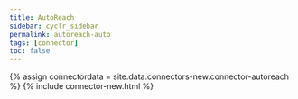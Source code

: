 ```yaml
---
title: AutoReach
sidebar: cyclr_sidebar
permalink: autoreach-auto
tags: [connector]
toc: false
---
```

{% assign connectordata = site.data.connectors-new.connector-autoreach %}
{% include connector-new.html %}	
